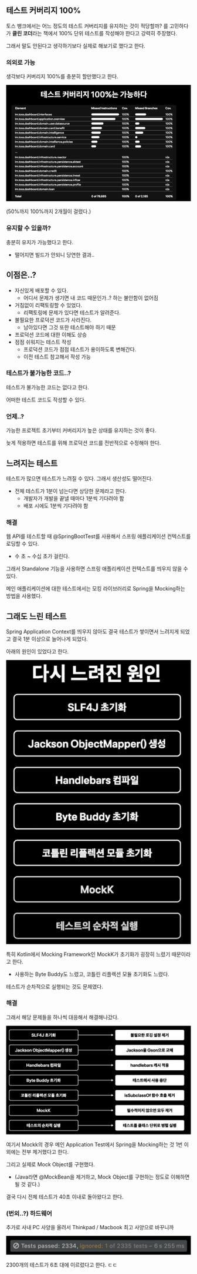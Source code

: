 ## 테스트 커버리지 100%

토스 뱅크에서는 어느 정도의 테스트 커버리지를 유지하는 것이 적당할까? 를 고민하다가 **클린 코더**라는 책에서 100% 단위 테스트를 작성해야 한다고 강력히 주장했다.

그래서 말도 안된다고 생각하기보다 실제로 해보기로 했다고 한다.

### 의외로 가능

생각보다 커버리지 100%를 충분히 할만했다고 한다.

![img.png](img.png)

(50%까지 100%까지 2개월이 걸렸다.)

### 유지할 수 있을까?

충분히 유지가 가능했다고 한다.
- 떨어지면 빌드가 안되니 당연한 결과..

## 이점은..?

- 자신있게 배포할 수 있다.
  - 어디서 문제가 생기면 내 코드 때문인가..? 하는 불안함이 없어짐
- 거침없이 리팩토링할 수 있었다.
  - 리팩토링에 문제가 있다면 테스트가 알려준다.
- 불필요한 프로덕션 코드가 사라진다.
  - 남아있다면 그것 또한 테스트해야 하기 때문
- 프로덕션 코드에 대한 이해도 상승
- 점점 쉬워지는 테스트 작성
  - 프로덕션 코드가 점점 테스트가 용이하도록 변해간다.
  - 이전 테스트 참고해서 작성 가능

### 테스트가 불가능한 코드..?

테스트가 불가능한 코드는 없다고 한다.

어떠한 테스트 코드도 작성할 수 있다.

### 언제..?

가능한 프로젝트 초기부터 커버리지가 높은 상태를 유지하는 것이 좋다.

늦게 적용하면 테스트를 위해 프로덕션 코드를 전반적으로 수정해야 한다.

## 느려지는 테스트

테스트가 많으면 테스트가 느려질 수 있다. 그래서 생산성도 떨어진다.
- 전체 테스트가 1분이 넘는다면 상당한 문제라고 한다.
  - 개발자가 개발을 끝낼 때마다 1분씩 기다려야 함
  - 배포 시에도 1분씩 기다려야 함

### 해결

웹 API를 테스트할 때 @SpringBootTest를 사용해서 스프링 애플리케이션 컨텍스트를 로딩할 수 있다.
- 수 초 ~ 수십 초가 걸린다.

그래서 Standalone 기능을 사용하면 스프링 애플리케이션 컨텍스트를 띄우지 않을 수 있다.

메인 애플리케이션에 대한 테스트에서는 모킹 라이브러리로 Spring을 Mocking하는 방법을 사용했다.

## 그래도 느린 테스트

Spring Application Context를 띄우지 않아도 결국 테스트가 쌓이면서 느려지게 되었고 결국 1분 이상으로 늘어나게 되었다.

아래의 원인이 있었다고 한다.

![img_1.png](img_1.png)

특히 Kotlin에서 Mocking Framework인 MockK가 초기화가 굉장히 느렸기 때문이라고 한다.
- 사용하는 Byte Buddy도 느렸고, 코틀린 리플렉션 모듈 초기화도 느렸다.

테스트가 순차적으로 실행되는 것도 문제였다.

### 해결

그래서 해당 문제들을 하나씩 대응해서 해결해나갔다.

![img_2.png](img_2.png)

여기서 Mockk의 경우 메인 Application Test에서 Spring을 Mocking하는 것 1번 이외에는 전부 제거했다고 한다.

그리고 실제로 Mock Object를 구현했다.
- (Java라면 @MockBean을 제거하고, Mock Object를 구현하는 정도로 이해하면 될 것 같다.)

결국 다시 전체 테스트가 40초 이내로 돌아왔다고 한다.

### (번외..?) 하드웨어

추가로 사내 PC 사양을 올려서 Thinkpad / Macbook 최고 사양으로 바꾸니까

![img_3.png](img_3.png)

2300개의 테스트가 6초 대에 이르렀다고 한다. ㄷㄷ
